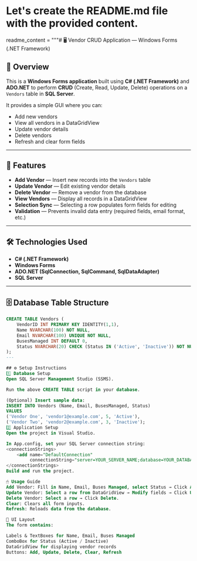 ﻿# Let's create the README.md file with the provided content.

readme_content = """# 🖥 Vendor CRUD Application — Windows Forms (.NET Framework)

## 📌 Overview
This is a **Windows Forms application** built using **C# (.NET Framework)** and **ADO.NET** to perform **CRUD** (Create, Read, Update, Delete) operations on a `Vendors` table in **SQL Server**.  

It provides a simple GUI where you can:
- Add new vendors  
- View all vendors in a DataGridView  
- Update vendor details  
- Delete vendors  
- Refresh and clear form fields  

---

## 🚀 Features
- **Add Vendor** — Insert new records into the `Vendors` table  
- **Update Vendor** — Edit existing vendor details  
- **Delete Vendor** — Remove a vendor from the database  
- **View Vendors** — Display all records in a DataGridView  
- **Selection Sync** — Selecting a row populates form fields for editing  
- **Validation** — Prevents invalid data entry (required fields, email format, etc.)  

---

## 🛠 Technologies Used
- **C# (.NET Framework)**  
- **Windows Forms**  
- **ADO.NET (SqlConnection, SqlCommand, SqlDataAdapter)**  
- **SQL Server**  

---

## 🗄 Database Table Structure
```sql
CREATE TABLE Vendors (
    VendorID INT PRIMARY KEY IDENTITY(1,1),
    Name NVARCHAR(100) NOT NULL,
    Email NVARCHAR(100) UNIQUE NOT NULL,
    BusesManaged INT DEFAULT 0,
    Status NVARCHAR(20) CHECK (Status IN ('Active', 'Inactive')) NOT NULL
);
---

## ⚙️ Setup Instructions
1️⃣ Database Setup
Open SQL Server Management Studio (SSMS).

Run the above CREATE TABLE script in your database.

(Optional) Insert sample data:
INSERT INTO Vendors (Name, Email, BusesManaged, Status)  
VALUES  
('Vendor One', 'vendor1@example.com', 5, 'Active'),  
('Vendor Two', 'vendor2@example.com', 3, 'Inactive');
2️⃣ Application Setup
Open the project in Visual Studio.

In App.config, set your SQL Server connection string:
<connectionStrings>
    <add name="DefaultConnection" 
         connectionString="server=YOUR_SERVER_NAME;database=YOUR_DATABASE;trusted_connection=true;TrustServerCertificate=True"/>
</connectionStrings>
Build and run the project.

🖱 Usage Guide
Add Vendor: Fill in Name, Email, Buses Managed, select Status → Click Add.
Update Vendor: Select a row from DataGridView → Modify fields → Click Update.
Delete Vendor: Select a row → Click Delete.
Clear: Clears all form inputs.
Refresh: Reloads data from the database.

📸 UI Layout
The form contains:

Labels & TextBoxes for Name, Email, Buses Managed
ComboBox for Status (Active / Inactive)
DataGridView for displaying vendor records
Buttons: Add, Update, Delete, Clear, Refresh

